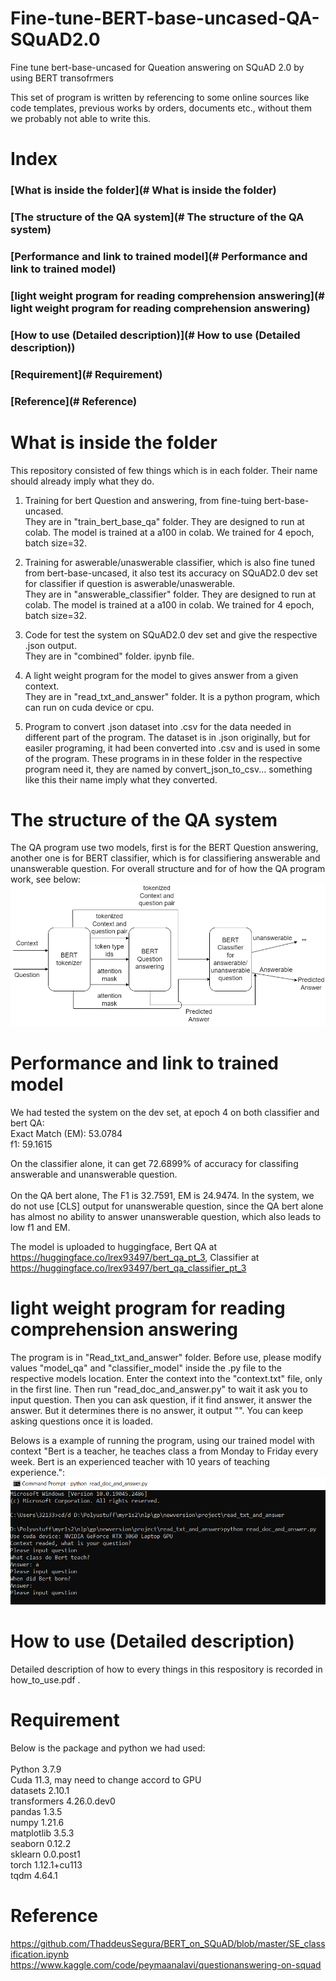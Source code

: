 # Fine-tune-BERT-base-uncased-QA-SQuAD2.0
Fine tune bert-base-uncased for Queation answering on SQuAD 2.0 by using BERT transofrmers

This set of program is written by referencing to some online sources like code templates, previous works by orders, documents etc., without them we probably not able to write this.

# Index<br />
### [What is inside the folder](# What is inside the folder)
### [The structure of the QA system](# The structure of the QA system)
### [Performance and link to trained model](# Performance and link to trained model)
### [light weight program for reading comprehension answering](# light weight program for reading comprehension answering)
### [How to use (Detailed description)](# How to use (Detailed description))
### [Requirement](# Requirement)
### [Reference](# Reference)

# What is inside the folder
This repository consisted of few things which is in each folder. Their name should already imply what they do.</br>
1. Training for bert Question and answering, from fine-tuing bert-base-uncased.</br>
They are in "train_bert_base_qa" folder. They are designed to run at colab. The model is trained at a a100 in colab. We trained for 4 epoch, batch size=32.

2. Training for aswerable/unaswerable classifier, which is also fine tuned from bert-base-uncased, it also test its accuracy on SQuAD2.0 dev set for classifier if question is aswerable/unaswerable.</br>
They are in "answerable_classifier" folder. They are designed to run at colab. The model is trained at a a100 in colab. We trained for 4 epoch, batch size=32.

3. Code for test the system on SQuAD2.0 dev set and give the respective .json output.</br>
They are in "combined" folder. ipynb file.

4. A light weight program for the model to gives answer from a given context.</br>
They are in "read_txt_and_answer" folder. It is a python program, which can run on cuda device or cpu.

5. Program to convert .json dataset into .csv for the data needed in different part of the program. The dataset is in .json originally, but for easiler programing, it had been converted into .csv and is used in some of the program. These programs in in these folder in the respective program need it, they are named by convert_json_to_csv... something like this their name imply what they converted.

# The structure of the QA system
The QA program use two models, first is for the BERT Question answering, another one is for BERT classifier, which is for classifiering answerable and unanswerable question. For overall structure and for of how the QA program work, see below:
 <img src="image/flow.png" alt="flow.png"> </br>

# Performance and link to trained model
We had tested the system on the dev set, at epoch 4 on both classifier and bert QA:</br>
Exact Match (EM): 53.0784</br>
f1: 59.1615</br>

On the classifier alone, it can get 72.6899% of accuracy for classifing answerable and unanswerable question.</br></br>
On the QA bert alone, The F1 is 32.7591, EM is 24.9474. In the system, we do not use [CLS] output for unanswerable question, since the QA bert alone has almost no ability to answer unanswerable question, which also leads to low f1 and EM.</br>

The model is uploaded to huggingface, Bert QA at https://huggingface.co/lrex93497/bert_qa_pt_3, Classifier at https://huggingface.co/lrex93497/bert_qa_classifier_pt_3
</br>
# light weight program for reading comprehension answering
The program is in "Read_txt_and_answer" folder. Before use, please modify values "model_qa" and "classifier_model" inside the .py file to the respective models location. Enter the context into the "context.txt" file, only in the first line. Then run "read_doc_and_answer.py" to wait it ask you to input question. Then you can ask question, if it find answer, it answer the answer. But it determines there is no answer, it output "". You can keep asking questions once it is loaded.</br>

Belows is a example of running the program, using our trained model with context "Bert is a teacher, he teaches class a from Monday to Friday every week. Bert is an experienced teacher with 10 years of teaching experience.":</br>
 <img src="image/demo.PNG" alt="demo.PNG"> </br>

# How to use (Detailed description)
Detailed description of how to every things in this respository is recorded in how_to_use.pdf .

# Requirement
Below is the package and python we had used:</br></br>
Python 	     3.7.9</br>
Cuda 11.3, may need to change accord to GPU </br>
datasets                2.10.1</br>
transformers            4.26.0.dev0</br>
pandas                  1.3.5</br>
numpy                   1.21.6</br>
matplotlib              3.5.3</br>
seaborn                 0.12.2</br>
sklearn                 0.0.post1</br>
torch                   1.12.1+cu113</br>
tqdm                    4.64.1</br>

# Reference
https://github.com/ThaddeusSegura/BERT_on_SQuAD/blob/master/SE_classification.ipynb </br>
https://www.kaggle.com/code/peymaanalavi/questionanswering-on-squad </br>
